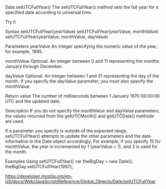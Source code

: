 Date.setUTCFullYear()
The setUTCFullYear() method sets the full year for a specified date according to universal time.

Try it

Syntax
setUTCFullYear(yearValue)
setUTCFullYear(yearValue, monthValue)
setUTCFullYear(yearValue, monthValue, dayValue)

Parameters
yearValue
An integer specifying the numeric value of the year, for example, 1995.

monthValue
Optional. An integer between 0 and 11 representing the months January through December.

dayValue
Optional. An integer between 1 and 31 representing the day of the month. If you specify the dayValue parameter, you must also specify the monthValue.

Return value
The number of milliseconds between 1 January 1970 00:00:00 UTC and the updated date.

Description
If you do not specify the monthValue and dayValue parameters, the values returned from the getUTCMonth() and getUTCDate() methods are used.

If a parameter you specify is outside of the expected range, setUTCFullYear() attempts to update the other parameters and the date information in the Date object accordingly. For example, if you specify 15 for monthValue, the year is incremented by 1 (yearValue + 1), and 3 is used for the month.

Examples
Using setUTCFullYear()
var theBigDay = new Date();
theBigDay.setUTCFullYear(1997);

https://developer.mozilla.org/en-US/docs/Web/JavaScript/Reference/Global_Objects/Date/setUTCFullYear
